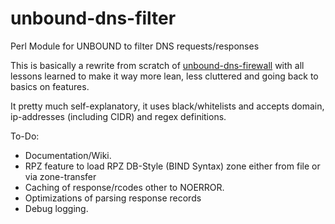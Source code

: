 # unbound-dns-filter
Perl Module for UNBOUND to filter DNS requests/responses

This is basically a rewrite from scratch of <a href="https://www.github.com/cbuijs/unbound-dns-firewall">unbound-dns-firewall</a> with all lessons learned to make it way more lean, less cluttered and going back to basics on features.

It pretty much self-explanatory, it uses black/whitelists and accepts domain, ip-addresses (including CIDR) and regex definitions.

To-Do:

- Documentation/Wiki.
- RPZ feature to load RPZ DB-Style (BIND Syntax) zone either from file or via zone-transfer
- Caching of response/rcodes other to NOERROR.
- Optimizations of parsing response records
- Debug logging.
